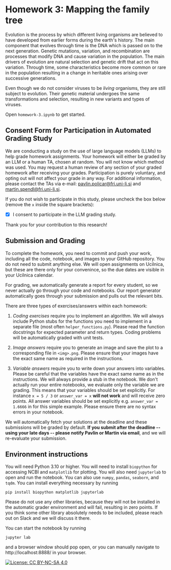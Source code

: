 # Homework 3: Mapping the family tree

Evolution is the process by which different living organisms are believed to have developed from earlier forms during the earth's history. The main component that evolves through time is the DNA which is passed on to the next generation. Genetic mutations, variation, and recombination are processes that modify DNA and cause variation in the population. The main drivers of evolution are natural selection and genetic drift that act on this variation. Through time, some characteristics become more common or rare in the population resulting in a change in heritable ones arising over successive generations.

Even though we do not consider viruses to be *living* organisms, they are still subject to evolution. Their genetic material undergoes the same transformations and selection, resulting in new variants and types of viruses.

Open `homework-3.ipynb` to get started.

## Consent Form for Participation in Automated Grading Study

We are conducting a study on the use of large language models (LLMs) to help grade homework assignments. Your homework will either be graded by an LLM or a human TA, chosen at random. You will not know which method was used. You may request a human review of any section of your graded homework after receiving your grades. Participation is purely voluntary, and opting out will not affect your grade in any way. For additional information, please contact the TAs via e-mail: pavlin.policar@fri.uni-lj.si and martin.spendl@fri.uni-lj.si.

If you do not wish to participate in this study, please uncheck the box below (remove the `x` inside the square brackets):

- [x] I consent to participate in the LLM grading study.

Thank you for your contribution to this research!

## Submission and Grading

To complete the homework, you need to commit and push your work, including all the code, notebook, and images to your GitHub repository. You do not need to submit anything else. We will open assignments on Ucilnica, but these are there only for your convenince, so the due dates are visible in your Ucilnica calendar.

For grading, we automatically generate a report for every student, so we never actually go through your code and notebooks. Our report generator automatically goes through your submission and pulls out the relevant bits.

There are three types of exercises/answers within each homework:

1. *Coding exercises* require you to implement an algorithm. We will always include Python stubs for the functions you need to implement in a separate file (most often `helper_functions.py`). Please read the function docstrings for expected parameter and return types. Coding problems will be automatically graded with unit tests.

2. *Image answers* require you to generate an image and save the plot to a corresponding file in `<img>.png`. Please ensure that your images have the exact same name as required in the instructions.

3. *Variable answers* require you to write down your answers into variables. Please be careful that the variables have the exact same name as in the instructions. We will always provide a stub in the notebook. We don't actually run your entire notebooks, we evaluate only the variable we are grading. This means that your variables should be set explicitly. For instance `x = 5 / 3` or `answer_var = x` **will not work** and will receive zero points. All answer variables should be set explicitly e.g. `answer_var = 1.6666` in for this simple example. Please ensure there are no syntax errors in your notebook.

We will automatically fetch your solutions at the deadline and these submissions will be graded by default. **If you submit after the deadline -- using your late days -- please notify Pavlin or Martin via email**, and we will re-evaluate your submission.

## Environment instructions

You will need Python 3.10 or higher. You will need to install `biopython` for accessing NCBI and `matplotlib` for plotting. You will also need `jupyterlab` to open and run the notebook. You can also use `numpy`, `pandas`, `seaborn`, and `tqdm`. You can install everything necessary by running
```
pip install biopython matplotlib jupyterlab
```
Please do not use any other libraries, because they will not be installed in the automatic grader environment and will fail, resulting in zero points. If you think some other library absolutely needs to be included, please reach out on Slack and we will discuss it there.

You can start the notebook by running
```
jupyter lab
```
and a browser window should pop open, or you can manually navigate to http://localhost:8888/ in your browser.

[![License: CC BY-NC-SA 4.0](https://licensebuttons.net/l/by-nc-sa/4.0/80x15.png)](https://creativecommons.org/licenses/by-nc-sa/4.0/)
